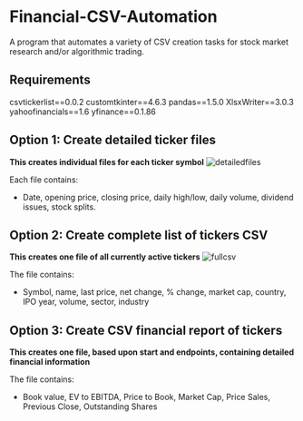 # Financial-CSV-Automation

A program that automates a variety of CSV creation tasks for stock market research and/or algorithmic trading.


## Requirements
csvtickerlist==0.0.2
customtkinter==4.6.3
pandas==1.5.0
XlsxWriter==3.0.3
yahoofinancials==1.6
yfinance==0.1.86


## Option 1: Create detailed ticker files
**This creates individual files for each ticker symbol**
![detailedfiles](https://user-images.githubusercontent.com/113802864/204017327-463f5b83-c170-4859-871c-99717fba2c55.gif)


Each file contains:

- Date, opening price, closing price, daily high/low, daily volume, dividend issues, stock splits.


## Option 2: Create complete list of tickers CSV
**This creates one file of all currently active tickers**
![fullcsv](https://user-images.githubusercontent.com/113802864/204018308-dca30b04-d3d9-4c1d-9344-00501312a86d.gif)


The file contains:

- Symbol, name, last price, net change, % change, market cap, country, IPO year, volume, sector, industry


## Option 3: Create CSV financial report of tickers
**This creates one file, based upon start and endpoints, containing detailed financial information**

The file contains:

- Book value, EV to EBITDA, Price to Book, Market Cap, Price Sales, Previous Close, Outstanding Shares
